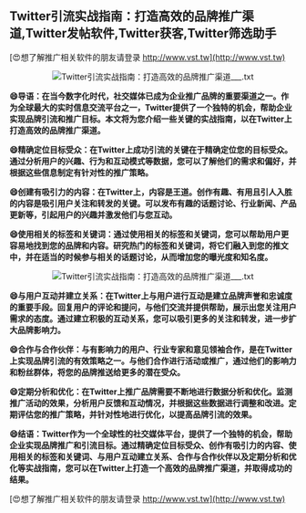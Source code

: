 ## **Twitter引流实战指南：打造高效的品牌推广渠道,Twitter发帖软件,Twitter获客,Twitter筛选助手**

[😍想了解推广相关软件的朋友请登录 http://www.vst.tw](http://www.vst.tw)

 <center><img src="https://vst.tw/MP4/tuiguang/png/4.png" alt="Twitter引流实战指南：打造高效的品牌推广渠道___.txt"></center>

**😄导语：在当今数字化时代，社交媒体已成为企业推广品牌的重要渠道之一。作为全球最大的实时信息交流平台之一，Twitter提供了一个独特的机会，帮助企业实现品牌引流和推广目标。本文将为您介绍一些关键的实战指南，以在Twitter上打造高效的品牌推广渠道。**

**😄精确定位目标受众：在Twitter上成功引流的关键在于精确定位您的目标受众。通过分析用户的兴趣、行为和互动模式等数据，您可以了解他们的需求和偏好，并根据这些信息制定有针对性的推广策略。**

**😄创建有吸引力的内容：在Twitter上，内容是王道。创作有趣、有用且引人入胜的内容是吸引用户关注和转发的关键。可以发布有趣的话题讨论、行业新闻、产品更新等，引起用户的兴趣并激发他们与您互动。**

**😄使用相关的标签和关键词：通过使用相关的标签和关键词，您可以帮助用户更容易地找到您的品牌和内容。研究热门的标签和关键词，将它们融入到您的推文中，并在适当的时候参与相关的话题讨论，从而增加您的曝光度和知名度。**

 <center><img src="https://vst.tw/MP4/tuiguang/png/2.png" alt="Twitter引流实战指南：打造高效的品牌推广渠道___.txt"></center>

**😄与用户互动并建立关系：在Twitter上与用户进行互动是建立品牌声誉和忠诚度的重要手段。回复用户的评论和提问，与他们交流并提供帮助，展示出您关注用户需求的态度。通过建立积极的互动关系，您可以吸引更多的关注和转发，进一步扩大品牌影响力。**

**😄合作与合作伙伴：与有影响力的用户、行业专家和意见领袖合作，是在Twitter上实现品牌引流的有效策略之一。与他们合作进行活动或推广，通过他们的影响力和粉丝群体，将您的品牌推送给更多的潜在受众。**

**😄定期分析和优化：在Twitter上推广品牌需要不断地进行数据分析和优化。监测推广活动的效果，分析用户反馈和互动情况，并根据这些数据进行调整和改进。定期评估您的推广策略，并针对性地进行优化，以提高品牌引流的效果。**

**😄结语：Twitter作为一个全球性的社交媒体平台，提供了一个独特的机会，帮助企业实现品牌推广和引流目标。通过精确定位目标受众、创作有吸引力的内容、使用相关的标签和关键词、与用户互动建立关系、合作与合作伙伴以及定期分析和优化等实战指南，您可以在Twitter上打造一个高效的品牌推广渠道，并取得成功的结果。**

[😍想了解推广相关软件的朋友请登录 http://www.vst.tw](http://www.vst.tw)



